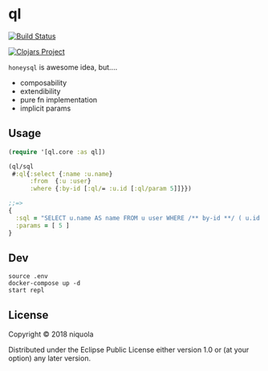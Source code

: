 # ql

[![Build Status](https://travis-ci.org/niquola/ql.svg?branch=master)](https://travis-ci.org/niquola/ql)

[![Clojars Project](https://img.shields.io/clojars/v/ql.svg)](https://clojars.org/ql)


`honeysql` is awesome idea, but....

* composability
* extendibility
* pure fn implementation
* implicit params

## Usage

```clj
(require '[ql.core :as ql])

(ql/sql 
 #:ql{:select {:name :u.name}
      :from  {:u :user}
      :where {:by-id [:ql/= :u.id [:ql/param 5]]}})

;;=> 
{
  :sql = "SELECT u.name AS name FROM u user WHERE /** by-id **/ ( u.id = ? )"
  :params = [ 5 ]
}

```

## Dev

```
source .env
docker-compose up -d
start repl
```

## License

Copyright © 2018 niquola

Distributed under the Eclipse Public License either version 1.0 or (at
your option) any later version.
